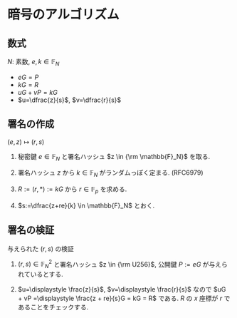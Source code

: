 # 暗号のアルゴリズム

## 数式

$N$: 素数, $e, k \in \mathbb{F}_N$

* $eG = P$
* $kG = R$
* $uG + vP = kG$
* $u=\dfrac{z}{s}$, $v=\dfrac{r}{s}$

## 署名の作成

$(e, z) \mapsto (r, s)$

1. 秘密鍵 $e \in \mathbb{F}_N$ と署名ハッシュ $z \in {\rm \mathbb{F}_N}$ を取る.
2. 署名ハッシュ $z$ から $k \in \mathbb{F}_N$ がランダムっぽく定まる. (RFC6979)
3. $R:=(r, *):=kG$ から $r \in \mathbb{F}_p$ を求める.

4. $s:=\dfrac{z+re}{k} \in \mathbb{F}_N$ とおく.

## 署名の検証

与えられた $(r, s)$ の検証

1. $(r, s) \in \mathbb{F}_N^2$ と署名ハッシュ $z \in {\rm U256}$, 公開鍵 $P:=eG$ が与えられているとする.

2. $u=\displaystyle \frac{z}{s}$, $v=\displaystyle \frac{r}{s}$ なので
$uG + vP =\displaystyle \frac{z + re}{s}G = kG = R$ である. $R$ の $x$ 座標が $r$ であることをチェックする.
